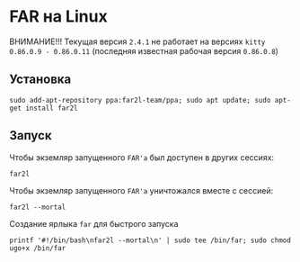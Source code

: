 FAR на Linux
============

ВНИМАНИЕ!!! Текущая версия `2.4.1` не работает на версиях `kitty` `0.86.0.9 - 0.86.0.11` (последняя известная рабочая версия `0.86.0.8`)


Установка
---------

    sudo add-apt-repository ppa:far2l-team/ppa; sudo apt update; sudo apt-get install far2l

Запуск
------

Чтобы экземляр запущенного `FAR'а` был доступен в других сессиях:

    far2l

Чтобы экземляр запущенного `FAR'а` уничтожался вместе с сессией:

    far2l --mortal

Создание ярлыка `far` для быстрого запуска

    printf '#!/bin/bash\nfar2l --mortal\n' | sudo tee /bin/far; sudo chmod ugo+x /bin/far 


